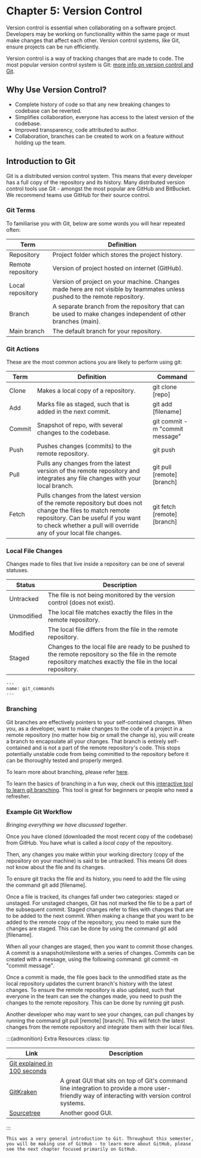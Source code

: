 # Chapter 5: Version Control

Version control is essential when collaborating on a software project.
Developers may be working on functionality within the same page or must
make changes that affect each other. Version control systems, like Git,
ensure projects can be run efficiently.

Version control is a way of tracking changes that are made to code. The
most popular version control system is Git: 
[more info on version control and Git](https://serengetitech.com/tech/introduction-to-git-and-types-of-version-control-systems/).

## Why Use Version Control?

- Complete history of code so that any new breaking changes to
    codebase can be reverted.
- Simplifies collaboration, everyone has access to the latest version
    of the codebase.
- Improved transparency, code attributed to author.
- Collaboration, branches can be created to work on a feature without
    holding up the team.

## Introduction to Git

Git is a distributed version control system. This means that every
developer has a full copy of the repository and its history. Many
distributed version control tools use Git - amongst the most popular are
GitHub and BitBucket. We recommend teams use GitHub for their source
control.

### Git Terms

To familiarise you with Git, below are some words you will hear repeated
often:

| Term              | Definition                                                                                                                 |
|-------------------|----------------------------------------------------------------------------------------------------------------------------|
| Repository        | Project folder which stores the project history.                                                                           |
| Remote repository | Version of project hosted on internet (GitHub).                                                                            |
| Local repository  | Version of project on your machine. Changes made here are not visible by teammates unless pushed to the remote repository. |
| Branch            | A separate branch from the repository that can be used to make changes independent of other branches (main).               |
| Main branch       | The default branch for your repository.                                                                                    |

### Git Actions

These are the most common actions you are likely to perform using git:

| Term   | Definition                                                                                                                                                                                                               | Command                          |
|--------|--------------------------------------------------------------------------------------------------------------------------------------------------------------------------------------------------------------------------|----------------------------------|
| Clone  | Makes a local copy of a repository.                                                                                                                                                                                      | git clone \[repo\]               |
| Add    | Marks file as staged, such that is added in the next commit.                                                                                                                                                             | git add \[filename\]             |
| Commit | Snapshot of repo, with several changes to the codebase.                                                                                                                                                                  | git commit -m \"commit message\" |
| Push   | Pushes changes (commits) to the remote repository.                                                                                                                                                                       | git push                         |
| Pull   | Pulls any changes from the latest version of the remote repository and integrates any file changes with your local branch.                                                                                               | git pull \[remote\] \[branch\]   |
| Fetch  | Pulls changes from the latest version of the remote repository but does not change the files to match remote repository. Can be useful if you want to check whether a pull will override any of your local file changes. | git fetch \[remote\] \[branch\]  |

### Local File Changes

Changes made to files that live inside a repository can be one of
several statuses.

| Status     | Description                                                                                                                                                      |
|------------|------------------------------------------------------------------------------------------------------------------------------------------------------------------|
| Untracked  | The file is not being monitored by the version control (does not exist).                                                                                         |
| Unmodified | The local file matches exactly the files in the remote repository.                                                                                               |
| Modified   | The local file differs from the file in the remote repository.                                                                                                   |
| Staged     | Changes to the local file are ready to be pushed to the remote repository so the file in the remote repository matches exactly the file in the local repository. |

```{figure} resources/git_commands.png
---
name: git_commands
---
```

### Branching

Git branches are effectively pointers to your self-contained changes.
When you, as a developer, want to make changes to the code of a project
in a remote repository (no matter how big or small the change is), you
will create a branch to encapsulate all your changes. That branch is
entirely self-contained and is not a part of the remote repository's
code. This stops potentially unstable code from being committed to the
repository before it can be thoroughly tested and properly merged.

To learn more about branching, please refer
[here](https://www.atlassian.com/git/tutorials/using-branches).

To learn the basics of branching in a fun way, check out this
[interactive tool to learn git branching](https://learngitbranching.js.org/). This tool is great for
beginners or people who need a refresher.

### Example Git Workflow

*Bringing everything we have discussed together*.

Once you have cloned (downloaded the most recent copy of the codebase)
from GitHub. You have what is called a *local copy* of the repository.

Then, any changes you make within your working directory (copy of the
repository on your machine) is said to be untracked. This means Git does
not know about the file and its changes.

To ensure git tracks the file and its history, you need to add the file
using the command git add \[filename\].

Once a file is tracked, its changes fall under two categories: staged or
unstaged. For unstaged changes, Git has not marked the file to be a part
of the subsequent commit. Staged changes refer to files with changes
that are to be added to the next commit. When making a change that you
want to be added to the remote copy of the repository, you need to make
sure the changes are staged. This can be done by using the command git
add \[filename\].

When all your changes are staged, then you want to commit those changes.
A commit is a snapshot/milestone with a series of changes. Commits can
be created with a message, using the following command: git commit -m
\"commit message\".

Once a commit is made, the file goes back to the unmodified state as the
local repository updates the current branch's history with the latest
changes. To ensure the remote repository is also updated, such that
everyone in the team can see the changes made, you need to push the
changes to the remote repository. This can be done by running git push.

Another developer who may want to see your changes, can pull changes by
running the command git pull \[remote\] \[branch\]. This will fetch the
latest changes from the remote repository and integrate them with their
local files.

:::{admonition} Extra Resources
:class: tip

| Link                                                                                            | Description                                                                                                                                     |
|-------------------------------------------------------------------------------------------------|-------------------------------------------------------------------------------------------------------------------------------------------------|
| [Git explained in 100 seconds](https://www.youtube.com/watch?v=hwP7WQkmECE&ab_channel=Fireship) |                                                                                                                                                 |
| [GitKraken](https://www.gitkraken.com)                                                          | A great GUI that sits on top of Git's command line integration to provide a more user-friendly way of interacting with version control systems. |
| [Sourcetree](https://www.sourcetreeapp.com)                                                     | Another good GUI.                                                                                                                               |
:::

```{admonition} What's Next
This was a very general introduction to Git. Throughout this semester,
you will be making use of GitHub - to learn more about GitHub, please
see the next chapter focused primarily on GitHub.
```
